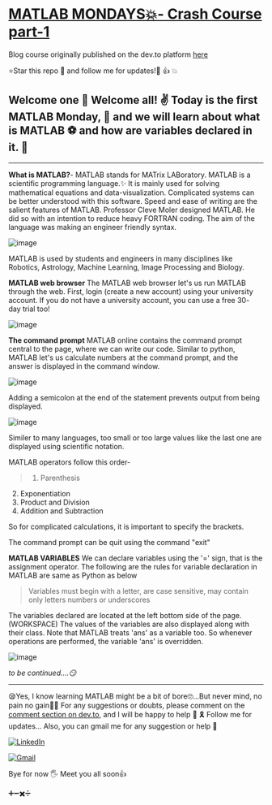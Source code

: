  
# [MATLAB MONDAYS💥- Crash Course part-1](https://dev.to/aatmaj/matlab-mondays-crash-course-part-1-3o80)

Blog course originally published on the dev.to platform [here](https://dev.to/aatmaj/matlab-mondays-crash-course-part-1-3o80) 

⭐Star this repo 🤩 and follow me for updates!🙂 👍 💥

Welcome one 🧭 Welcome all! ✌️ Today is the first MATLAB Monday, 👐 and we will learn about what is MATLAB ⚽ and how are variables declared in it. 🥏
---
___

**What is MATLAB?**- MATLAB stands for MATrix LABoratory. MATLAB is a scientific programming language.✨ It is mainly used for solving mathematical equations and data-visualization. Complicated systems can be better understood with this software. Speed and ease of writing are the salient features of MATLAB.
Professor Cleve Moler designed MATLAB. He did so with an intention to reduce heavy FORTRAN coding. The aim of the language was making an engineer friendly syntax.

![image](https://dev-to-uploads.s3.amazonaws.com/uploads/articles/ccd2tfo3drskbka1svmi.png)


MATLAB is used by students and engineers in many disciplines like Robotics, Astrology, Machine Learning, Image Processing and Biology. 

**MATLAB web browser** The MATLAB web browser let's us run MATLAB through the web. First, login (create a new account) using your university account. If you do not have a university account, you can use a free 30- day trial too!

![image](https://dev-to-uploads.s3.amazonaws.com/uploads/articles/1cc7d7t2q2synxnwuutp.png)
 

**The command prompt**
MATLAB online contains the command prompt central to the page, where we can write our code. Similar to python, MATLAB let's us calculate numbers at the command prompt, and the answer is displayed in the command window. 

![image](https://dev-to-uploads.s3.amazonaws.com/uploads/articles/40fipam8fjgg66h1eiy4.png)

Adding a semicolon at the end of the statement prevents output from being displayed.

![image](https://dev-to-uploads.s3.amazonaws.com/uploads/articles/6tqukdai7gi74n6s1auz.png)

Similer to many languages, too small or too large values like the last one are displayed using scientific notation.

 MATLAB operators follow this order-
>1) Parenthesis
2) Exponentiation
3) Product and Division
4) Addition and Subtraction

So for complicated calculations, it is important to specify the brackets.

The command prompt can be quit using the command "exit"
 
**MATLAB VARIABLES**
We can declare variables using the '=' sign, that is the assignment operator.
The following are the rules for variable declaration in MATLAB are same as Python as below
> Variables must begin with a letter, are case sensitive, may contain only letters numbers or underscores

The variables declared are located at the left bottom side of the page. (WORKSPACE) The values of the variables are also displayed along with their class. Note that MATLAB treats 'ans' as a variable too. So whenever operations are performed, the variable 'ans' is overridden.

![image](https://dev-to-uploads.s3.amazonaws.com/uploads/articles/2jgrt0mzigicavtbg2il.png)
  



*to be continued....😏*
_____

😪Yes, I know learning MATLAB might be a bit of bore🙄...But never mind, no pain no gain💪🏻
For any suggestions or doubts, please comment on the [comment section on dev.to](https://dev.to/aatmaj/matlab-mondays-crash-course-part-1-3o80), and I will be happy to help 🙂 🎗️ Follow me for updates...
Also, you can gmail me for any suggestion or help 🙌

[![LinkedIn][1.2]][1]

[![Gmail][2.2]][2]


[1.2]: https://img.shields.io/badge/linkedin-%230077B5.svg?&style=for-the-badge&logo=linkedin&logoColor=white 
[2.2]: https://img.shields.io/badge/Gmail-D14836?style=for-the-badge&logo=gmail&logoColor=white

[1]: https://www.linkedin.com/in/aatmajmhatre/
[2]: https://aatmaj.mhatre@gmail.com

Bye for now 🖐
Meet you all soon👍

➕➖✖️➗
